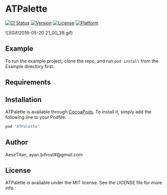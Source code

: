 # ATPalette

[![CI Status](http://img.shields.io/travis/Aesir/ATPalette.svg?style=flat)](https://travis-ci.org/Aesir/ATPalette)
[![Version](https://img.shields.io/cocoapods/v/ATPalette.svg?style=flat)](http://cocoapods.org/pods/ATPalette)
[![License](https://img.shields.io/cocoapods/l/ATPalette.svg?style=flat)](http://cocoapods.org/pods/ATPalette)
[![Platform](https://img.shields.io/cocoapods/p/ATPalette.svg?style=flat)](http://cocoapods.org/pods/ATPalette)

![](Gif/2016-05-20 21_00_39.gif)



## Example

To run the example project, clone the repo, and run `pod install` from the Example directory first.

## Requirements

## Installation

ATPalette is available through [CocoaPods](http://cocoapods.org). To install
it, simply add the following line to your Podfile:

```ruby
pod "ATPalette"
```

## Author

AesirTitan, ayan.bifrost#@gmail.com

## License

ATPalette is available under the MIT license. See the LICENSE file for more info.
